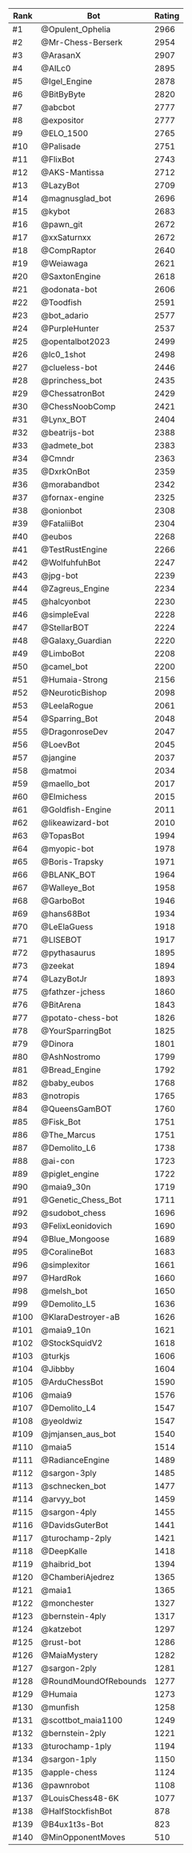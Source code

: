 Rank|Bot|Rating
---|---|---
#1|@Opulent_Ophelia|2966
#2|@Mr-Chess-Berserk|2954
#3|@ArasanX|2907
#4|@AILc0|2895
#5|@Igel_Engine|2878
#6|@BitByByte|2820
#7|@abcbot|2777
#8|@expositor|2777
#9|@ELO_1500|2765
#10|@Palisade|2751
#11|@FlixBot|2743
#12|@AKS-Mantissa|2712
#13|@LazyBot|2709
#14|@magnusglad_bot|2696
#15|@kybot|2683
#16|@pawn_git|2672
#17|@xxSaturnxx|2672
#18|@CompRaptor|2640
#19|@Weiawaga|2621
#20|@SaxtonEngine|2618
#21|@odonata-bot|2606
#22|@Toodfish|2591
#23|@bot_adario|2577
#24|@PurpleHunter|2537
#25|@opentalbot2023|2499
#26|@lc0_1shot|2498
#27|@clueless-bot|2446
#28|@princhess_bot|2435
#29|@ChessatronBot|2429
#30|@ChessNoobComp|2421
#31|@Lynx_BOT|2404
#32|@beatrijs-bot|2388
#33|@admete_bot|2383
#34|@Cmndr|2363
#35|@DxrkOnBot|2359
#36|@morabandbot|2342
#37|@fornax-engine|2325
#38|@onionbot|2308
#39|@FataliiBot|2304
#40|@eubos|2268
#41|@TestRustEngine|2266
#42|@WolfuhfuhBot|2247
#43|@jpg-bot|2239
#44|@Zagreus_Engine|2234
#45|@halcyonbot|2230
#46|@simpleEval|2228
#47|@StellarBOT|2224
#48|@Galaxy_Guardian|2220
#49|@LimboBot|2208
#50|@camel_bot|2200
#51|@Humaia-Strong|2156
#52|@NeuroticBishop|2098
#53|@LeelaRogue|2061
#54|@Sparring_Bot|2048
#55|@DragonroseDev|2047
#56|@LoevBot|2045
#57|@jangine|2037
#58|@matmoi|2034
#59|@maello_bot|2017
#60|@Elmichess|2015
#61|@Goldfish-Engine|2011
#62|@likeawizard-bot|2010
#63|@TopasBot|1994
#64|@myopic-bot|1978
#65|@Boris-Trapsky|1971
#66|@BLANK_BOT|1964
#67|@Walleye_Bot|1958
#68|@GarboBot|1946
#69|@hans68Bot|1934
#70|@LeElaGuess|1918
#71|@LISEBOT|1917
#72|@pythasaurus|1895
#73|@zeekat|1894
#74|@LazyBotJr|1893
#75|@fathzer-jchess|1860
#76|@BitArena|1843
#77|@potato-chess-bot|1826
#78|@YourSparringBot|1825
#79|@Dinora|1801
#80|@AshNostromo|1799
#81|@Bread_Engine|1792
#82|@baby_eubos|1768
#83|@notropis|1765
#84|@QueensGamBOT|1760
#85|@Fisk_Bot|1751
#86|@The_Marcus|1751
#87|@Demolito_L6|1738
#88|@ai-con|1723
#89|@piglet_engine|1722
#90|@maia9_30n|1719
#91|@Genetic_Chess_Bot|1711
#92|@sudobot_chess|1696
#93|@FelixLeonidovich|1690
#94|@Blue_Mongoose|1689
#95|@CoralineBot|1683
#96|@simplexitor|1661
#97|@HardRok|1660
#98|@melsh_bot|1650
#99|@Demolito_L5|1636
#100|@KlaraDestroyer-aB|1626
#101|@maia9_10n|1621
#102|@StockSquidV2|1618
#103|@turkjs|1606
#104|@Jibbby|1604
#105|@ArduChessBot|1590
#106|@maia9|1576
#107|@Demolito_L4|1547
#108|@yeoldwiz|1547
#109|@jmjansen_aus_bot|1540
#110|@maia5|1514
#111|@RadianceEngine|1489
#112|@sargon-3ply|1485
#113|@schnecken_bot|1477
#114|@arvyy_bot|1459
#115|@sargon-4ply|1455
#116|@DavidsGuterBot|1441
#117|@turochamp-2ply|1421
#118|@DeepKalle|1418
#119|@haibrid_bot|1394
#120|@ChamberiAjedrez|1365
#121|@maia1|1365
#122|@monchester|1327
#123|@bernstein-4ply|1317
#124|@katzebot|1297
#125|@rust-bot|1286
#126|@MaiaMystery|1282
#127|@sargon-2ply|1281
#128|@RoundMoundOfRebounds|1277
#129|@Humaia|1273
#130|@munfish|1258
#131|@scottbot_maia1100|1249
#132|@bernstein-2ply|1221
#133|@turochamp-1ply|1194
#134|@sargon-1ply|1150
#135|@apple-chess|1124
#136|@pawnrobot|1108
#137|@LouisChess48-6K|1077
#138|@HalfStockfishBot|878
#139|@B4ux1t3s-Bot|823
#140|@MinOpponentMoves|510
